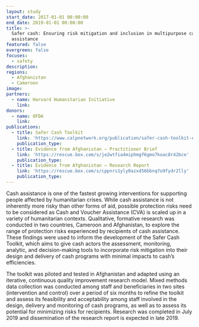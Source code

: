 ```yaml
---
layout: study
start_date: 2017-01-01 00:00:00
end_date: 2019-01-01 00:00:00
title: >-
  Safer cash: Ensuring risk mitigation and inclusion in multipurpose cash
  assistance
featured: false
evergreen: false
focuses:
  - safety
description:
regions:
  - Afghanistan
  - Cameroon
image:
partners:
  - name: Harvard Humanitarian Initiative
    link:
donors:
  - name: OFDA
    link:
publications:
  - title: Safer Cash Toolkit
    link: 'https://www.calpnetwork.org/publication/safer-cash-toolkit-english/'
    publication_type:
  - title: Evidence from Afghanistan – Practitioner Brief
    link: 'https://rescue.box.com/s/je2wtfia4miphmgf6gmo7koac8r42bce'
    publication_type:
  - title: Evidence from Afghanistan – Research Report
    link: 'https://rescue.box.com/s/cppnrs1yly0azxd56bbnq7o9fydr2lly'
    publication_type:
---
```


Cash assistance is one of the fastest growing interventions for supporting people affected by humanitarian crises. While cash assistance is not inherently more risky than other forms of aid, possible protection risks need to be considered as Cash and Voucher Assistance (CVA) is scaled up in a variety of humanitarian contexts. Qualitative, formative research was conducted in two countries, Cameroon and Afghanistan, to explore the range of protection risks experienced by recipients of cash assistance. These findings were used to inform the development of the Safer Cash Toolkit, which aims to give cash actors the assessment, monitoring, analytic, and decision-making tools to incorporate risk mitigation into their design and delivery of cash programs with minimal impacts to cash’s efficiencies.

The toolkit was piloted and tested in Afghanistan and adapted using an iterative, continuous quality improvement research model. Mixed methods data collection was conducted among staff and beneficiaries in two sites (intervention and control) over a period of six months to refine the toolkit and assess its feasibility and acceptability among staff involved in the design, delivery and monitoring of cash programs, as well as to assess its potential for minimizing risks for recipients. Research was completed in July 2019 and dissemination of the research report is expected in late 2019.
